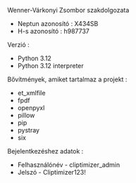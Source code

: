 Wenner-Várkonyi Zsombor szakdolgozata

- Neptun azonosító : X434SB
- H-s azonosító : h987737

Verzió :

- Python 3.12 
- Python 3.12 interpreter

Bővítmények, amiket tartalmaz a projekt :

- et_xmlfile
- fpdf
- openpyxl
- pillow
- pip
- pystray
- six

Bejelentkezéshez adatok :

- Felhasználónév - cliptimizer_admin
- Jelszó - Cliptimizer123!
